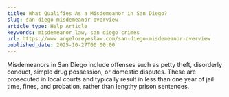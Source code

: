 ```yaml
---
title: What Qualifies As a Misdemeanor in San Diego?
slug: san-diego-misdemeanor-overview
article_type: Help Article
keywords: misdemeanor law, san diego crimes
url: https://www.angeloreyeslaw.com/san-diego-misdemeanor-overview
published_date: 2025-10-27T00:00:00
---
```


Misdemeanors in San Diego include offenses such as petty theft, disorderly conduct, simple drug possession, or domestic disputes. These are prosecuted in local courts and typically result in less than one year of jail time, fines, and probation, rather than lengthy prison sentences.